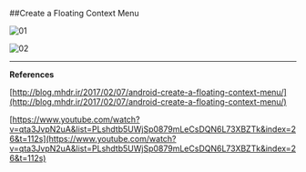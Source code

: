 ##Create a Floating Context Menu

![01](https://raw.githubusercontent.com/mhdr/AndroidSamples/master/022/images/01.png  "01")

![02](https://raw.githubusercontent.com/mhdr/AndroidSamples/master/022/images/02.png  "02")

***

**References**

[http://blog.mhdr.ir/2017/02/07/android-create-a-floating-context-menu/](http://blog.mhdr.ir/2017/02/07/android-create-a-floating-context-menu/) 

[https://www.youtube.com/watch?v=qta3JvpN2uA&list=PLshdtb5UWjSp0879mLeCsDQN6L73XBZTk&index=26&t=112s](https://www.youtube.com/watch?v=qta3JvpN2uA&list=PLshdtb5UWjSp0879mLeCsDQN6L73XBZTk&index=26&t=112s) 